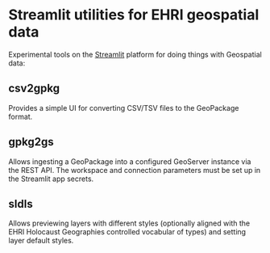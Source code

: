 # Streamlit utilities for EHRI geospatial data

Experimental tools on the [Streamlit](https://streamlit.io/) platform
for doing things with Geospatial data:

csv2gpkg
--------

Provides a simple UI for converting CSV/TSV files to the GeoPackage format.

gpkg2gs
-------

Allows ingesting a GeoPackage into a configured GeoServer instance via the
REST API. The workspace and connection parameters must be set up in the
Streamlit app secrets.

sldls
-----

Allows previewing layers with different styles (optionally aligned with the
EHRI Holocaust Geographies controlled vocabular of types) and setting layer
default styles.
